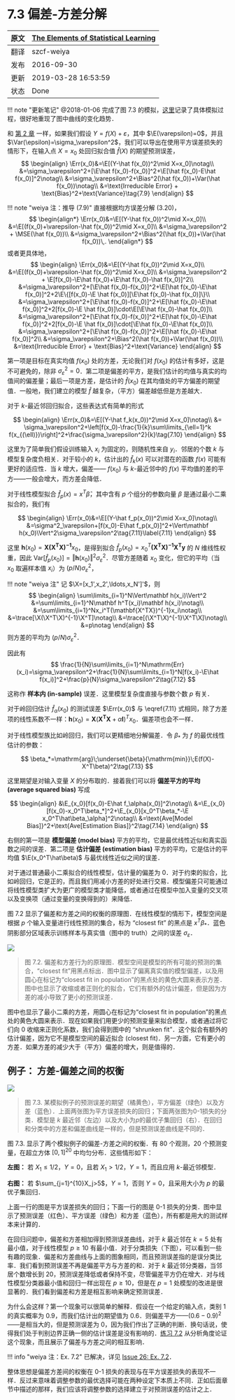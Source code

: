 # 7.3 偏差-方差分解

| 原文   | [The Elements of Statistical Learning](https://web.stanford.edu/~hastie/ElemStatLearn/printings/ESLII_print12.pdf#page=242) |
| ---- | ---------------------------------------- |
| 翻译   | szcf-weiya                               |
| 发布 | 2016-09-30 |
|更新|2019-03-28 16:53:59|
|状态| Done|

!!! note "更新笔记"
    @2018-01-06 完成了图 7.3 的模拟，[这里](../notes/ModelSelection/sim7_3/index.html)记录了具体模拟过程，很好地重现了图中曲线的变化趋势．

和 [第 2 章](../02-Overview-of-Supervised-Learning/2.4-Statistical-Decision-Theory/index.html) 一样，如果我们假设 $Y=f(X)+\varepsilon$，其中 $\E(\varepsilon)=0$，并且 $\Var(\epsilon)=\sigma_\varepsilon^2$，我们可以导出在使用平方误差损失的情形下，在输入点 $X=x_0$ 处回归拟合值 $\hat f(X)$ 的期望预测误差，
$$
\begin{align}
\Err(x_0)&=\E[(Y-\hat f(x_0))^2\mid X=x_0]\notag\\
&=\sigma_\varepsilon^2+[\E\hat f(x_0)-f(x_0)]^2+\E[\hat f(x_0)-E\hat f(x_0)]^2\notag\\
&=\sigma_\varepsilon^2+\Bias^2(\hat f(x_0))+\Var(\hat f(x_0))\notag\\
&=\text{Irreducible Error} + \text{Bias}^2+\text{Variance}\tag{7.9}
\end{align}
$$

!!! note "weiya 注：推导 (7.9)"
    <!--
    (7.9) 其实暗含 $\E f(x_0)\E\hat f(x_0)=\E(f(x_0)\hat f(x_0))$，这显然成立，因为我们训练 $\hat f$ 时，完全不知道真实的 $f$，故它们独立．
    $$
    \begin{align}
    \Err(x_0)&=E[(Y-\hat f(x_0))^2\mid X=x_0]\\
    &=E[(f(x_0)+\varepsilon-\hat f(x_0))^2\mid X=x_0]\\
    &=\sigma_\varepsilon^2 + E[f(x_0)-E\hat f(x_0)+E\hat f(x_0)-\hat f(x_0)]^2\\
    &=\sigma_\varepsilon^2+[E\hat f(x_0)-f(x_0)]^2+E[\hat f(x_0)-E\hat f(x_0)]^2+Ef(x_0)E\hat f(x_0)-E(f(x_0)\hat f(x_0))\\
    &=\sigma_\varepsilon^2+[E\hat f(x_0)-f(x_0)]^2+E[\hat f(x_0)-E\hat f(x_0)]^2\\
    &=\sigma_\varepsilon^2+Bias^2(\hat f(x_0))+Var(\hat f(x_0))\\
    &=\text{Irreducible Error} + \text{Bias}^2+\text{Variance}
    \end{align}
    $$
    -->
    直接根据均方误差分解 (3.20)，
    $$
    \begin{align*}
    \Err(x_0)&=\E[(Y-\hat f(x_0))^2\mid X=x_0]\\
    &=\E[(f(x_0)+\varepsilon-\hat f(x_0))^2\mid X=x_0]\\
    &=\sigma_\varepsilon^2 + \MSE(\hat f(x_0))\\
    &=\sigma_\varepsilon^2+\Bias^2(\hat f(x_0))+\Var(\hat f(x_0))\,.
    \end{align*}
    $$
    或者更具体地，
    $$
    \begin{align}
    \Err(x_0)&=\E[(Y-\hat f(x_0))^2\mid X=x_0]\\
    &=\E[(f(x_0)+\varepsilon-\hat f(x_0))^2\mid X=x_0]\\
    &=\sigma_\varepsilon^2 + \E[f(x_0)-\E\hat f(x_0)+\E\hat f(x_0)-\hat f(x_0)]^2\\
    &=\sigma_\varepsilon^2+[\E\hat f(x_0)-f(x_0)]^2+\E[\hat f(x_0)-\E\hat f(x_0)]^2+2\E\{[f(x_0)-\E \hat f(x_0)][\E\hat f(x_0)-\hat f(x_0)]\}\\
    &=\sigma_\varepsilon^2+[\E\hat f(x_0)-f(x_0)]^2+\E[\hat f(x_0)-\E\hat f(x_0)]^2+2[f(x_0)-\E \hat f(x_0)]\cdot\E[\E\hat f(x_0)-\hat f(x_0)]\\
    &=\sigma_\varepsilon^2+[\E\hat f(x_0)-f(x_0)]^2+\E[\hat f(x_0)-\E\hat f(x_0)]^2+2[f(x_0)-\E \hat f(x_0)]\cdot[\E\hat f(x_0)-\E\hat f(x_0)]\\
    &=\sigma_\varepsilon^2+[\E\hat f(x_0)-f(x_0)]^2+\E[\hat f(x_0)-\E\hat f(x_0)]^2\\
    &=\sigma_\varepsilon^2+\Bias^2(\hat f(x_0))+\Var(\hat f(x_0))\\
    &=\text{Irreducible Error} + \text{Bias}^2+\text{Variance}
    \end{align}
    $$

第一项是目标在真实均值 $f(x_0)$ 处的方差，无论我们对 $f(x_0)$ 的估计有多好，这是不可避免的，除非 $\sigma_\varepsilon^2=0$．第二项是偏差的平方，是我们估计的均值与真实的均值间的偏差量；最后一项是方差，是估计的 $\hat f(x_0)$ 在其均值处的平方偏差的期望值．一般地，我们建立的模型 $\hat f$ 越复杂，（平方）偏差越低但是方差越大．

对于 $k$-最近邻回归拟合，这些表达式有简单的形式

$$
\begin{align}
\Err(x_0)&=\E[(Y-\hat f_k(x_0))^2\mid X=x_0]\notag\\
&= \sigma_\varepsilon^2+\left[f(x_0)-\frac{1}{k}\sum\limits_{\ell=1}^k f(x_{(\ell)})\right]^2+\frac{\sigma_\varepsilon^2}{k}\tag{7.10}
\end{align}
$$

这里为了简单我们假设训练输入 $x_i$ 为固定的，则随机性来自 $y_i$．邻居的个数 $k$ 与模型复杂度负相关．对于较小的 $k$，估计出的 $\hat f_k(x)$ 可以对潜在的函数 $f(x)$ 可能有更好的适应性．当 $k$ 增大，偏差—— $f(x_0)$ 与 $k$-最近邻中的 $f(x)$ 平均值的差的平方——一般会增大，而方差会降低．

对于线性模型拟合 $\hat f_p(x)=x^T\hat\beta$，其中含有 $p$ 个组分的参数向量 $\beta$ 是通过最小二乘拟合的，我们有

$$
\begin{align}
\Err(x_0)&=\E[(Y-\hat f_p(x_0))^2\mid X=x_0]\notag\\
&=\sigma^2_\varepsilon+[f(x_0)-E\hat f_p(x_0)]^2+\Vert\mathbf h(x_0)\Vert^2\sigma_\varepsilon^2\tag{7.11}\label{7.11}
\end{align}
$$

这里 $\mathbf h(x_0)=\mathbf{X(X^TX)^{-1}}x_0$，是得到拟合 $\hat f_p(x_0)=x_0^T\mathbf{(X^TX)^{-1}X^Ty}$ 的 $N$ 维线性权重，因此 $\mathrm{Var}[\hat f_p(x_0)]=\Vert \mathbf h(x_0)\Vert^2\sigma_\varepsilon^2$．尽管方差随着 $x_0$ 变化，但它的平均（当 $x_0$ 取遍样本值 $x_i$）为 $(p/N)\sigma^2_\varepsilon$，

!!! note "weiya 注"
    记 $\X=[x_1',x_2',\ldots,x_N']'$，则
    $$
    \begin{align}
    \sum\limits_{i=1}^N\Vert\mathbf h(x_i)\Vert^2
    &=\sum\limits_{i=1}^N\mathbf h^T(x_i)\mathbf h(x_i)\notag\\
    &=\sum\limits_{i=1}^Nx_i^T(\mathbf{X^TX})^{-1}x_i\notag\\
    &=\trace[\X(\X^T\X)^{-1}\X^T]\notag\\
    &=\trace[(\X^T\X)^{-1}\X^T\X]\notag\\
    &=p\notag
    \end{align}
    $$
    则方差的平均为 $(p/N)\sigma_\varepsilon^2$．

因此有
$$
\frac{1}{N}\sum\limits_{i=1}^N\mathrm{Err}(x_i)=\sigma_\varepsilon^2+\frac{1}{N}\sum\limits_{i=1}^N[f(x_i)-\E\hat f(x_i)]^2+\frac{p}{N}\sigma_\varepsilon^2\tag{7.12}
$$

这称作 **样本内 (in-sample)** 误差．这里模型复杂度直接与参数个数 $p$ 有关．

对于岭回归估计 $\hat f_\alpha(x_0)$ 的测试误差 $\Err(x_0)$ 与 \eqref{7.11} 式相同，除了方差项的线性系数不一样：$\mathbf h(x_0)=\mathbf X(\mathbf {X^TX}+\alpha\mathbf I)^Tx_0$．偏差项也会不一样．

对于线性模型族比如岭回归，我们可以更精细地分解偏差．令 $\beta_*$ 为 $f$ 的最优线性估计的参数：

$$
\beta_*=\mathrm{arg}\;\underset{\beta}{\mathrm{min}}\;E(f(X)-X^T\beta)^2\tag{7.13}
$$

这里期望是对输入变量 $X$ 的分布取的．接着我们可以将 **偏差平方的平均 (average squared bias)** 写成

$$
\begin{align}
&\E_{x_0}[f(x_0)-E\hat f_\alpha(x_0)]^2\notag\\
&=\E_{x_0}[f(x_0)-x_0^T\beta_*]^2+\E_{x_0}[x_0^T\beta_*-\E x_0^T\hat\beta_\alpha]^2\notag\\
&=\text{Ave[Model Bias]}^2+\text{Ave[Estimation Bias]}^2\tag{7.14}
\end{align}
$$

右侧的第一项是 **模型偏差 (model bias)** 平方的平均，它是最优线性近似和真实函数之间的误差．第二项是 **估计偏差 (estimation bias)** 平方的平均，它是估计的平均值 $\E(x_0^T\hat\beta)$ 与最优线性近似之间的误差．

对于通过普通最小二乘拟合的线性模型，估计量的偏差为 0．对于约束的拟合，比如岭回归，它是正的，而且我们用减小方差的好处进行交易．模型偏差只可能通过将线性模型类扩大为更广的模型类才能降低，或者通过在模型中加入变量的交叉项以及变换项（通过变量的变换得到的）来降低．

图 7.2 显示了偏差和方差之间的权衡的原理图．在线性模型的情形下，模型空间是根据 $p$ 个输入变量进行线性预测的集合，标为 “closest fit” 的黑点是 $x^T\beta_*$．蓝色阴影部分区域表示训练样本与真实值（图中的 truth）之间的误差 $\sigma_\varepsilon$．

![](../img/07/fig7.2.png)

> 图 7.2. 偏差和方差行为的原理图．模型空间是模型的所有可能的预测的集合，“closest fit”用黑点标出．图中显示了偏离真实值的模型偏差，以及用圆心在标记为“closest fit in population”的黑点处的黄色大圆来表示方差．图中也显示了收缩或者正则化的拟合，它们有额外的估计偏差，但是因为方差的减小导致了更小的预测误差．

图中也显示了最小二乘的方差，用圆心在标记为“closest fit in population”的黑点处的黄色大圆来表示．现在如果我们用更少的预测变量来拟合模型，或者通过将它们向 0 收缩来正则化系数，我们会得到图中的 “shrunken fit”．这个拟合有额外的估计偏差，因为它不是模型空间的最近拟合 (closest fit)．另一方面，它有更小的方差．如果方差的减少大于（平方）偏差的增大，则是值得的．

## 例子： 方差-偏差之间的权衡

![](../img/07/fig7.3.png)

> 图 7.3. 某模拟例子的预测误差的期望（橘黄色），平方偏差（绿色）以及方差（蓝色）．上面两张图为平方误差损失的回归；下面两张图为0-1损失的分类．模型是 $k$ 最近邻（左边）以及大小为$p$的最优子集回归（右）．在回归和分类中的方差和偏差曲线是一样的，但是预测误差曲线是不同的．

图 7.3. 显示了两个模拟例子的偏差-方差之间的权衡．有 80 个观测，20 个预测变量，在超立方体 $[0,1]^{20}$ 中均匀分布．这些情形如下：

**左图：** 若 $X_1\le 1/2$，$Y=0$，且若 $X_1>1/2$，$Y=1$，而且应用 $k$-最近邻模型．

**右图：** 若 $\sum_{j=1}^{10}X_j>5$，$Y=1$，否则 $Y=0$，且采用大小为 $p$ 的最优子集回归．

上面一行的图是平方误差损失的回归；下面一行的图是 0-1 损失的分类．图中显示了预测误差（红色）、平方误差（绿色）和方差（蓝色），所有都是用大的测试样本来计算的．

在回归问题中，偏差和方差相加得到预测误差曲线，对于 $k$ 最近邻在 $k=5$ 处有最小值，对于线性模型 $p\ge 10$ 有最小值．对于分类损失（下图），可以看到一些有趣的现象．偏差和方差曲线与上面的图象相同，而且预测误差指的是误分类比率．我们看到预测误差不再是偏差平方与方差的和．对于 $k$ 最近邻分类器，当邻居个数增长到 20，预测误差降低或者保持不变，尽管偏差平方仍在增大．对与线性模型分类器最小值和回归一样出现在 $p\ge 10$，但是在 $p=1$ 处模型的改进是很显著的．我们看到偏差和方差是相互影响来确定预测误差．

为什么会这样？第一个现象可以很简单的解释．假设在一个给定的输入点，类别 1 的真实概率为 0.9，而我们估计出的期望值为 0.6．则偏差平方——$(0.6-0.9)^2$——是相当大的，但是预测误差为 0，因为我们作出了正确的判断．换句话说，使得我们处于判别边界正确一侧的估计误差是没有影响的．[练习 7.2](https://github.com/szcf-weiya/ESL-CN/issues/26) 从分析角度论证这个现象，而且展示了偏差与方差之间的相互影响．

!!! info "weiya 注：Ex. 7.2"
    已解决，详见 [Issue 26: Ex. 7.2](https://github.com/szcf-weiya/ESL-CN/issues/26)．

整体思想是偏差方差间的权衡在 0-1 损失的表现与在平方误差损失的表现不一样．反过来意味着调整参数的最优选择可能在两种设定下本质上不同．正如后面章节中描述的那样，我们应该将调整参数的选择建立于对预测误差的估计之上．
